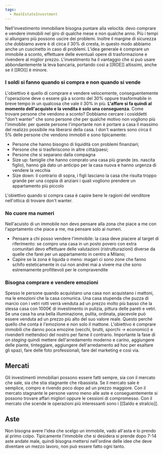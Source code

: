 ```yaml
---
tags:
  - RealEstateInvestment
---
```

Nell'investimento immobiliare bisogna puntare alla velocità: devo comprare e vendere immobili nel giro di qualche mese e non qualche anno. Più i tempi si allungano più possono uscire dei problemi.
Inoltre il margine di sicurezza che dobbiamo avere è di circa il 30% di cresta, in questo modo abbiamo anche un cuscinetto in caso di problemi.
L'idea generale è comprare un immobile a sconto, effettuare delle eventuali opere di trasformazione e rivendere al miglior prezzo.
L'investimento ha il vantaggio che si può usare abbondantemente la leva bancaria, portando così a [[ROE]] altissimi, anche se il [[ROI]] è minore.

### I soldi si fanno quando si compra e non quando si vende
L'obiettivo è quello di comprare e vendere velocemente, conseguentemente l'operazione deve o essere già a sconto del 30% oppure trasformabile in breve tempo in un qualcosa che vale il 30% in più. **L'affare si fa quindi al momento dell'acquisto e la vendita è solo una conseguenza**.
Come trovare persone che vendono a sconto? Dobbiamo cercare i cosiddetti "don't wanter" che sono persone che per qualche motivo non vogliono più l'immobile: per queste persone l'importante non è portare a casa il massimo del realizzo possibile ma liberarsi della casa.
I don't wanters sono circa il 5% delle persone che vendono immobili e sono tipicamente:
* Persone che hanno bisogno di liquidità con problemi finanziari;
* Persone che si trasferiscono in altre città/paesi;
* Persone che si separano dalla compagna
* Size up: famiglie che hanno comprato una casa più grande (es. nascita figlio), hanno già dato un anticipo per la casa nuova e hanno urgenza di vendere la vecchia
* Size down: il contrario di sopra, i figli lasciano la casa che risulta troppo grande per una coppia di anziani i quali vogliono prendere un appartamento più piccolo

L'obiettivo quando si compra casa è capire bene le ragioni del venditore nell'ottica di trovare don't wanter.

### No cuore ma numeri
Nell'acuisto di un immobile non devo pensare alla zona che piace a me con l'apprtamento che piace a me, ma pensare solo ai numeri.
* Pensare a chi posso vendere l'immobile: la casa deve piacere al target di riferimento: se compro una casa in un posto povero con extra comunitari devo effettuare delle valutazioni (ristrutturazioni) diverse da quelle che farei per un appartamento in centro a Milano;
* Capire se la zona è liquida o meno: magari ci sono zone che fanno schifo esteticamente in cui non andrei mai a vivere ma che sono estremamente profittevoli per le compravendite
### Bisogna comprare e vendere emozioni
Spesso le persone quando acquistano una casa non acquistano i mattoni, ma le emozioni che la casa comunica.
Una casa stupenda che puzza di marcio con i vetri rotti verrà venduta ad un prezzo molto più basso che la stessa casa con 1000€ di investimento in pulizia, pittura delle pareti e vetri.
Se una casa ha una bella illuminazione, pulita, ordinata, piacevole può essere venduta ad un prezzo più alto del suo valore reale.
Questo perché quello che conta è l'emozione e non solo il mattone.
L'obiettivo è comprare immobili che danno poca emozine (vecchi, brutti, sporchi -> economici) e rivenderli mettendoci del nostro per farne il contrario.
Importante la fase di *on staging* quindi mettere dell'arredamento moderno e carino, aggiungere delle piante, tinteggiare, aggiungere dell'arredamento ad hoc per esaltare gli spazi, fare delle foto professionali, fare del marketing e così via.

## Mercati
Gli investimenti immobiliari possono essere fatti sempre, sia con il mercato che sale, sia che stia stagnante che ribassista.
Se il mercato sale è semplice, compro e rivendo poco dopo ad un prezzo maggiore.
Con il mercato stagnante le persone vanno meno alle aste e conseguentemente si possono trovare affari migliori oppure le cessioni di compromesso.
Con il mercato che scende le operazioni più interessanti sono i [[Saldo e stralcio]].

## Aste
Non bisogna avere l'idea che scelgo un immobile, vado all'asta e lo prendo al primo colpo.
Tipicamente l'immobile che si desidera si prende dopo 7-14 aste andate male, quindi bisogna mettersi nell'ordine delle idee che deve diventare un mezzo lavoro, non può essere fatto ogni tanto.